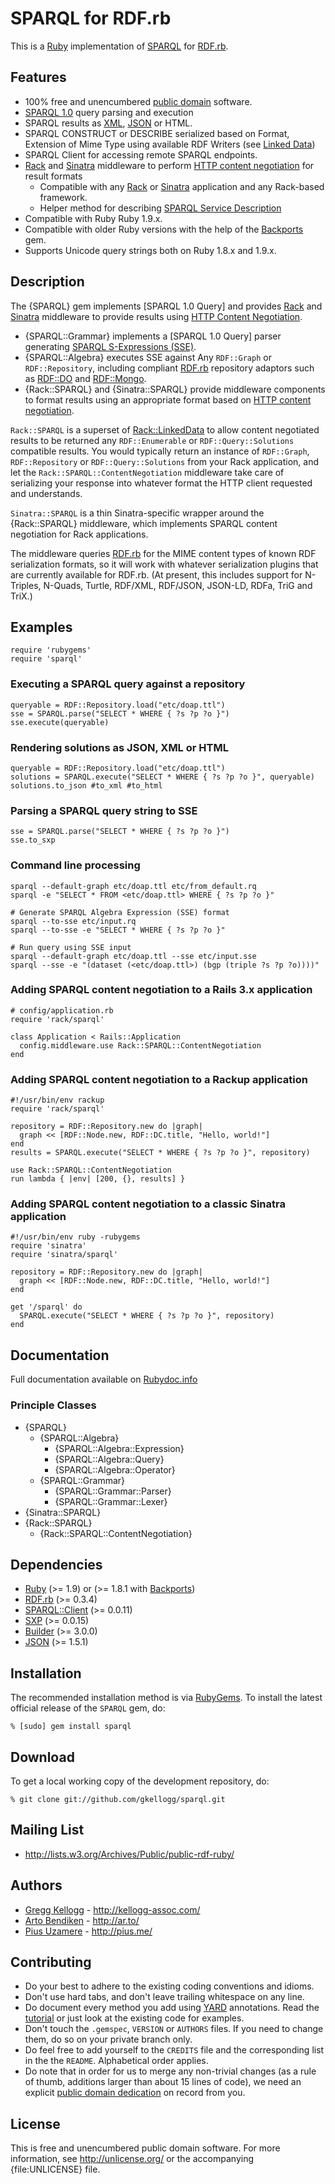 # SPARQL for RDF.rb

This is a [Ruby][] implementation of [SPARQL][] for [RDF.rb][].

## Features

* 100% free and unencumbered [public domain](http://unlicense.org/) software.
* [SPARQL 1.0][] query parsing and execution
* SPARQL results as [XML][SPARQL XML], [JSON][SPARQL JSON] or HTML.
* SPARQL CONSTRUCT or DESCRIBE serialized based on Format, Extension of Mime Type
  using available RDF Writers (see [Linked Data](http://rubygems.org/gems/linkeddata))
* SPARQL Client for accessing remote SPARQL endpoints.
* [Rack][] and [Sinatra][] middleware to perform [HTTP content negotiation][conneg] for result formats
  * Compatible with any [Rack][] or [Sinatra][] application and any Rack-based framework.
  * Helper method for describing [SPARQL Service Description][SSD]
* Compatible with Ruby Ruby 1.9.x.
* Compatible with older Ruby versions with the help of the [Backports][] gem.
* Supports Unicode query strings both on Ruby 1.8.x and 1.9.x.

## Description

The {SPARQL} gem implements [SPARQL 1.0 Query] and provides [Rack][] and [Sinatra][]
middleware to provide results using [HTTP Content Negotiation][conneg].

* {SPARQL::Grammar} implements a [SPARQL 1.0 Query] parser generating [SPARQL S-Expressions (SSE)][SSE].
* {SPARQL::Algebra} executes SSE against Any `RDF::Graph` or `RDF::Repository`, including
  compliant [RDF.rb][] repository adaptors such as [RDF::DO][] and [RDF::Mongo][].
* {Rack::SPARQL} and {Sinatra::SPARQL} provide middleware components to format results
  using an appropriate format based on [HTTP content negotiation][conneg].

`Rack::SPARQL` is a superset of [Rack::LinkedData][] to allow content negotiated results
to be returned any `RDF::Enumerable` or `RDF::Query::Solutions` compatible results.
You would typically return an instance of `RDF::Graph`, `RDF::Repository` or `RDF::Query::Solutions`
from your Rack application, and let the `Rack::SPARQL::ContentNegotiation` middleware
take care of serializing your response into whatever format the HTTP
client requested and understands.

`Sinatra::SPARQL` is a thin Sinatra-specific wrapper around the
{Rack::SPARQL} middleware, which implements SPARQL
 content negotiation for Rack applications.

The middleware queries [RDF.rb][] for the MIME content types of known RDF
serialization formats, so it will work with whatever serialization plugins
that are currently available for RDF.rb. (At present, this includes support
for N-Triples, N-Quads, Turtle, RDF/XML, RDF/JSON, JSON-LD, RDFa, TriG and TriX.)

## Examples

    require 'rubygems'
    require 'sparql'

### Executing a SPARQL query against a repository

    queryable = RDF::Repository.load("etc/doap.ttl")
    sse = SPARQL.parse("SELECT * WHERE { ?s ?p ?o }")
    sse.execute(queryable)

### Rendering solutions as JSON, XML or HTML
    queryable = RDF::Repository.load("etc/doap.ttl")
    solutions = SPARQL.execute("SELECT * WHERE { ?s ?p ?o }", queryable)
    solutions.to_json #to_xml #to_html

### Parsing a SPARQL query string to SSE

    sse = SPARQL.parse("SELECT * WHERE { ?s ?p ?o }")
    sse.to_sxp

### Command line processing

    sparql --default-graph etc/doap.ttl etc/from_default.rq
    sparql -e "SELECT * FROM <etc/doap.ttl> WHERE { ?s ?p ?o }"

    # Generate SPARQL Algebra Expression (SSE) format
    sparql --to-sse etc/input.rq
    sparql --to-sse -e "SELECT * WHERE { ?s ?p ?o }"

    # Run query using SSE input
    sparql --default-graph etc/doap.ttl --sse etc/input.sse
    sparql --sse -e "(dataset (<etc/doap.ttl>) (bgp (triple ?s ?p ?o))))"

### Adding SPARQL content negotiation to a Rails 3.x application

    # config/application.rb
    require 'rack/sparql'
    
    class Application < Rails::Application
      config.middleware.use Rack::SPARQL::ContentNegotiation
    end

### Adding SPARQL content negotiation to a Rackup application

    #!/usr/bin/env rackup
    require 'rack/sparql'
    
    repository = RDF::Repository.new do |graph|
      graph << [RDF::Node.new, RDF::DC.title, "Hello, world!"]
    end
    results = SPARQL.execute("SELECT * WHERE { ?s ?p ?o }", repository)
    
    use Rack::SPARQL::ContentNegotiation
    run lambda { |env| [200, {}, results] }

### Adding SPARQL content negotiation to a classic Sinatra application

    #!/usr/bin/env ruby -rubygems
    require 'sinatra'
    require 'sinatra/sparql'
    
    repository = RDF::Repository.new do |graph|
      graph << [RDF::Node.new, RDF::DC.title, "Hello, world!"]
    end

    get '/sparql' do
      SPARQL.execute("SELECT * WHERE { ?s ?p ?o }", repository)
    end

## Documentation

Full documentation available on [Rubydoc.info][SPARQL doc]

### Principle Classes

* {SPARQL}
  * {SPARQL::Algebra}
    * {SPARQL::Algebra::Expression}
    * {SPARQL::Algebra::Query}
    * {SPARQL::Algebra::Operator}
  * {SPARQL::Grammar}
    * {SPARQL::Grammar::Parser}
    * {SPARQL::Grammar::Lexer}
* {Sinatra::SPARQL}
* {Rack::SPARQL}
  * {Rack::SPARQL::ContentNegotiation}

## Dependencies

* [Ruby](http://ruby-lang.org/) (>= 1.9) or (>= 1.8.1 with [Backports][])
* [RDF.rb](http://rubygems.org/gems/rdf) (>= 0.3.4)
* [SPARQL::Client](https://rubygems.org/gems/sparql-client) (>= 0.0.11)
* [SXP](https://rubygems.org/gems/sxp) (>= 0.0.15)
* [Builder](https://rubygems.org/gems/builder) (>= 3.0.0)
* [JSON](https://rubygems.org/gems/json) (>= 1.5.1)

## Installation

The recommended installation method is via [RubyGems](http://rubygems.org/).
To install the latest official release of the `SPARQL` gem, do:

    % [sudo] gem install sparql

## Download

To get a local working copy of the development repository, do:

    % git clone git://github.com/gkellogg/sparql.git

## Mailing List

* <http://lists.w3.org/Archives/Public/public-rdf-ruby/>

## Authors

* [Gregg Kellogg](http://github.com/gkellogg) - <http://kellogg-assoc.com/>
* [Arto Bendiken](http://github.com/bendiken) - <http://ar.to/>
* [Pius Uzamere](http://github.com/pius) - <http://pius.me/>

## Contributing

* Do your best to adhere to the existing coding conventions and idioms.
* Don't use hard tabs, and don't leave trailing whitespace on any line.
* Do document every method you add using [YARD][] annotations. Read the
  [tutorial][YARD-GS] or just look at the existing code for examples.
* Don't touch the `.gemspec`, `VERSION` or `AUTHORS` files. If you need to
  change them, do so on your private branch only.
* Do feel free to add yourself to the `CREDITS` file and the corresponding
  list in the the `README`. Alphabetical order applies.
* Do note that in order for us to merge any non-trivial changes (as a rule
  of thumb, additions larger than about 15 lines of code), we need an
  explicit [public domain dedication][PDD] on record from you.

## License

This is free and unencumbered public domain software. For more information,
see <http://unlicense.org/> or the accompanying {file:UNLICENSE} file.

[Ruby]:             http://ruby-lang.org/
[RDF]:              http://www.w3.org/RDF/
[RDF::DO]:          http://rubygems.org/gems/rdf-do
[RDF::Mongo]:       http://rubygems.org/gems/rdf-mongo
[Rack::LinkedData]: http://rubygems.org/gems/rack-linkeddata
[YARD]:             http://yardoc.org/
[YARD-GS]:          http://rubydoc.info/docs/yard/file/docs/GettingStarted.md
[PDD]:              http://lists.w3.org/Archives/Public/public-rdf-ruby/2010May/0013.html
[SPARQL]:           http://en.wikipedia.org/wiki/SPARQL
[SPARQL 1.0]:       http://www.w3.org/TR/rdf-sparql-query/
[SPARQL 1.1]:       http://www.w3.org/TR/sparql11-query/
[SSE]:              http://openjena.org/wiki/SSE
[SXP]:              http://sxp.rubyforge.org/
[grammar]:          http://www.w3.org/TR/rdf-sparql-query/#grammar
[RDF.rb]:           http://rdf.rubyforge.org/
[YARD]:             http://yardoc.org/
[YARD-GS]:          http://rubydoc.info/docs/yard/file/docs/GettingStarted.md
[PDD]:              http://unlicense.org/#unlicensing-contributions
[Backports]:        http://rubygems.org/gems/backports
[SPARQL doc]:       http://rubydoc.info/github/gkellogg/sparql/frames
[SPARQL XML]:       http://www.w3.org/TR/rdf-sparql-XMLres/
[SPARQL JSON]:      http://www.w3.org/TR/rdf-sparql-json-res/
[SPARQL Protocol]:  http://www.w3.org/TR/rdf-sparql-protocol/
[SSD]:              http://www.w3.org/TR/sparql11-service-description/
[Rack]:             http://rack.rubyforge.org/
[Sinatra]:          http://www.sinatrarb.com/
[conneg]:           http://en.wikipedia.org/wiki/Content_negotiation
